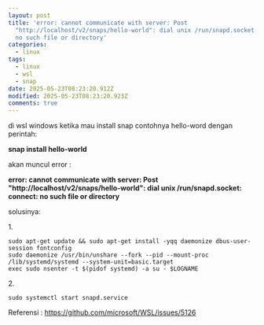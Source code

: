 ```yaml
---
layout: post
title: 'error: cannot communicate with server: Post
  "http://localhost/v2/snaps/hello-world": dial unix /run/snapd.socket: connect:
  no such file or directory'
categories:
  - linux
tags:
  - linux
  - wsl
  - snap
date: 2025-05-23T08:23:20.912Z
modified: 2025-05-23T08:23:20.923Z
comments: true
---
```

di wsl windows ketika mau install snap contohnya hello-word dengan perintah:

**snap install hello-world**

a﻿kan muncul error :

**error: cannot communicate with server: Post "http://localhost/v2/snaps/hello-world": dial unix /run/snapd.socket: connect: no such file or directory**

s﻿olusinya:

1﻿.

```
sudo apt-get update && sudo apt-get install -yqq daemonize dbus-user-session fontconfig
sudo daemonize /usr/bin/unshare --fork --pid --mount-proc /lib/systemd/systemd --system-unit=basic.target
exec sudo nsenter -t $(pidof systemd) -a su - $LOGNAME
```

2﻿.

```
sudo systemctl start snapd.service
```

R﻿eferensi : https://github.com/microsoft/WSL/issues/5126